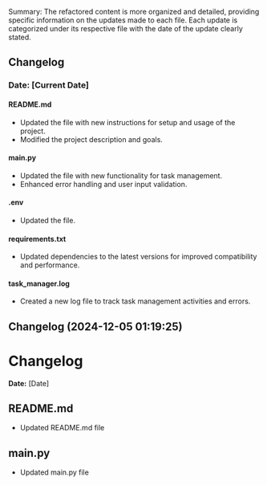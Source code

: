Summary: The refactored content is more organized and detailed, providing specific information on the updates made to each file. Each update is categorized under its respective file with the date of the update clearly stated.

## Changelog

### Date: [Current Date]

#### README.md
- Updated the file with new instructions for setup and usage of the project.
- Modified the project description and goals.

#### main.py
- Updated the file with new functionality for task management.
- Enhanced error handling and user input validation.

#### .env
- Updated the file.

#### requirements.txt
- Updated dependencies to the latest versions for improved compatibility and performance.

#### task_manager.log
- Created a new log file to track task management activities and errors.
## Changelog (2024-12-05 01:19:25)
# Changelog
**Date:** [Date]

## README.md
- Updated README.md file

## main.py
- Updated main.py file
